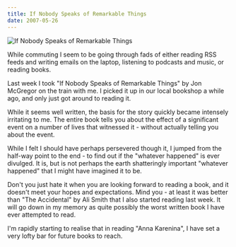 ```yaml
---
title: If Nobody Speaks of Remarkable Things
date: 2007-05-26
---
```


![If Nobody Speaks of Remarkable Things](https://source.unsplash.com/dUPDhdeCN84/1600x900)

While commuting I seem to be going through fads of either reading RSS feeds and writing emails on the laptop, listening to podcasts and music, or reading books.

Last week I took "If Nobody Speaks of Remarkable Things" by Jon McGregor on the train with me. I picked it up in our local bookshop a while ago, and only just got around to reading it.

While it seems well written, the basis for the story quickly became intensely irritating to me. The entire book tells you about the effect of a significant event on a number of lives that witnessed it - without actually telling you about the event.

While I felt I should have perhaps persevered though it, I jumped from the half-way point to the end - to find out if the "whatever happened" is ever divulged. It is, but is not perhaps the earth shatteringly important "whatever happened" that I might have imagined it to be.

Don't you just hate it when you are looking forward to reading a book, and it doesn't meet your hopes and expectations. Mind you - at least it was better than "The Accidental" by Ali Smith that I also started reading last week. It will go down in my memory as quite possibly the worst written book I have ever attempted to read.

I'm rapidly starting to realise that in reading "Anna Karenina", I have set a very lofty bar for future books to reach.